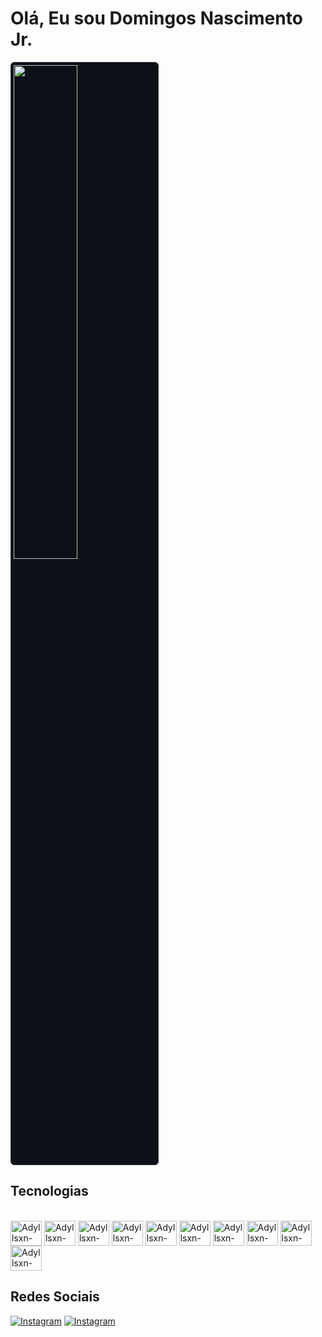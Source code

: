 # Olá, Eu sou Domingos Nascimento Jr.

<div align="left">
<img 
  width="45%" 
  src="https://github-readme-stats.vercel.app/api/top-langs/?username=Adyllsxn&layout=compact&theme=tokyonight&hide_border=true" 
  style="background-color: #0d1117; border: 1px solid #30363d; border-radius: 6px; padding: 4px;" 
/>
</div>

## Tecnologias
<div style="display: inline_block"><br>
<img align="center" alt="Adyllsxn-Js" height="40" width="50" src="https://cdn.jsdelivr.net/gh/devicons/devicon@latest/icons/csharp/csharp-original.svg" />
<img align="center" alt="Adyllsxn-Js" height="40" width="50" src="https://cdn.jsdelivr.net/gh/devicons/devicon@latest/icons/javascript/javascript-plain.svg" />
<img align="center" alt="Adyllsxn-sqlserver" height="40" width="50"   src="https://cdn.jsdelivr.net/gh/devicons/devicon@latest/icons/html5/html5-original.svg" />
<img align="center" alt="Adyllsxn-sqlserver" height="40" width="50"  src="https://cdn.jsdelivr.net/gh/devicons/devicon@latest/icons/css3/css3-original.svg" />                  
<img align="center" alt="Adyllsxn-react" height="40" width="50"  src="https://cdn.jsdelivr.net/gh/devicons/devicon@latest/icons/react/react-original.svg" />
<img align="center" alt="Adyllsxn-blazor" height="40" width="50"  src="https://cdn.jsdelivr.net/gh/devicons/devicon@latest/icons/blazor/blazor-original.svg" />
<img align="center" alt="Adyllsxn-sqlserver" height="40" width="50"  src="https://cdn.jsdelivr.net/gh/devicons/devicon@latest/icons/microsoftsqlserver/microsoftsqlserver-original-wordmark.svg" />
<img align="center" alt="Adyllsxn-sqlserver" height="40" width="50" src="https://cdn.jsdelivr.net/gh/devicons/devicon@latest/icons/mysql/mysql-original-wordmark.svg" />        
<img align="center" alt="Adyllsxn-sqlserver" height="40" width="50"   src="https://cdn.jsdelivr.net/gh/devicons/devicon@latest/icons/docker/docker-original.svg" />         
<img align="center" alt="Adyllsxn-figma" height="40" width="50"  src="https://cdn.jsdelivr.net/gh/devicons/devicon@latest/icons/figma/figma-original.svg" />       
</div>

## Redes Sociais
[![Instagram](https://img.shields.io/badge/Instagram-E4405F?style=for-the-badge&logo=instagram&logoColor=white)](https://www.instagram.com/adyllsxn/)
[![Instagram](https://img.shields.io/badge/LinkedIn-0077B5?style=for-the-badge&logo=linkedin&logoColor=white)](https://www.linkedin.com/in/adyllsxn-08a0b5354/)

